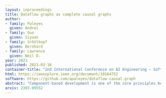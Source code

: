 ```yaml
---
layout: inproceedings
title: Dataflow graphs as complete causal graphs
author: 
- family: Paleyes
  given: Andrei
- family: Guo
  given: Siyuan
- family: Schölkopf
  given: Bernhard
- family: Lawrence
  given: Neil D.
year: 2023
published: 2023-03-16
container-title: "2nd International Conference on AI Engineering – Software Engineering for AI"
html: https://ieeexplore.ieee.org/document/10164752
software: https://github.com/apaleyes/dataflow-causal-graph
abstract: "Component-based development is one of the core principles behind modern software engineering practices. Understanding of causal relationships between components of a software system can yield significant benefits to developers. Yet modern software design approaches make it difficult to track and discover such relationships at system scale, which leads to growing intellectual debt. In this paper we consider an alternative approach to software design, flow-based programming (FBP), and draw the attention of the community to the connection between dataflow graphs produced by FBP and structural causal models. With expository examples we show how this connection can be leveraged to improve day-to-day tasks in software projects, including fault localisation, business analysis and experimentation."
arxiv: 2303.09552
---
```

